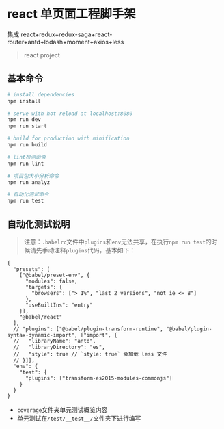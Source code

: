 # react 单页面工程脚手架

集成 react+redux+redux-saga+react-router+antd+lodash+moment+axios+less

> react project

## 基本命令

```bash
# install dependencies
npm install

# serve with hot reload at localhost:8080
npm run dev
npm run start

# build for production with minification
npm run build

# lint检测命令
npm run lint

# 项目包大小分析命令
npm run analyz

# 自动化测试命令
npm run test
```

## 自动化测试说明

> 注意：`.babelrc`文件中`plugins`和`env`无法共享，在执行`npm run test`的时候请先手动注释`plugins`代码，基本如下：

```
{
  "presets": [
    ["@babel/preset-env", {
      "modules": false,
      "targets": {
        "browsers": ["> 1%", "last 2 versions", "not ie <= 8"]
      },
      "useBuiltIns": "entry"
    }],
    "@babel/react"
  ],
  // "plugins": ["@babel/plugin-transform-runtime", "@babel/plugin-syntax-dynamic-import", ["import", {
  //   "libraryName": "antd",
  //   "libraryDirectory": "es",
  //   "style": true // `style: true` 会加载 less 文件
  // }]],
  "env": {
    "test": {
      "plugins": ["transform-es2015-modules-commonjs"]
    }
  }
}
```

- `coverage`文件夹单元测试概览内容
- 单元测试在`/test/__test__/`文件夹下进行编写
